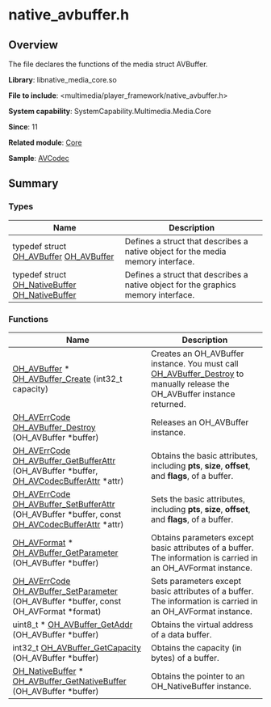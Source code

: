 # native_avbuffer.h


## Overview

The file declares the functions of the media struct AVBuffer.

**Library**: libnative_media_core.so

**File to include**: <multimedia/player_framework/native_avbuffer.h>

**System capability**: SystemCapability.Multimedia.Media.Core

**Since**: 11

**Related module**: [Core](_core.md)

**Sample**: [AVCodec](https://gitcode.com/openharmony/applications_app_samples/tree/master/code/BasicFeature/Media/AVCodec)


## Summary


### Types

| Name| Description| 
| -------- | -------- |
| typedef struct [OH_AVBuffer](_core.md#oh_avbuffer) [OH_AVBuffer](_core.md#oh_avbuffer) | Defines a struct that describes a native object for the media memory interface. | 
| typedef struct [OH_NativeBuffer](_core.md#oh_nativebuffer) [OH_NativeBuffer](_core.md#oh_nativebuffer) | Defines a struct that describes a native object for the graphics memory interface. | 


### Functions

| Name| Description| 
| -------- | -------- |
| [OH_AVBuffer](_core.md#oh_avbuffer) \* [OH_AVBuffer_Create](_core.md#oh_avbuffer_create) (int32_t capacity) | Creates an OH_AVBuffer instance. You must call [OH_AVBuffer_Destroy](_core.md#oh_avbuffer_destroy) to manually release the OH_AVBuffer instance returned.| 
| [OH_AVErrCode](_core.md#oh_averrcode) [OH_AVBuffer_Destroy](_core.md#oh_avbuffer_destroy) (OH_AVBuffer \*buffer) | Releases an OH_AVBuffer instance.| 
| [OH_AVErrCode](_core.md#oh_averrcode) [OH_AVBuffer_GetBufferAttr](_core.md#oh_avbuffer_getbufferattr) (OH_AVBuffer \*buffer, [OH_AVCodecBufferAttr](_o_h___a_v_codec_buffer_attr.md) \*attr) | Obtains the basic attributes, including **pts**, **size**, **offset**, and **flags**, of a buffer.| 
| [OH_AVErrCode](_core.md#oh_averrcode) [OH_AVBuffer_SetBufferAttr](_core.md#oh_avbuffer_setbufferattr) (OH_AVBuffer \*buffer, const [OH_AVCodecBufferAttr](_o_h___a_v_codec_buffer_attr.md) \*attr) | Sets the basic attributes, including **pts**, **size**, **offset**, and **flags**, of a buffer.| 
| [OH_AVFormat](_core.md#oh_avformat) \* [OH_AVBuffer_GetParameter](_core.md#oh_avbuffer_getparameter) (OH_AVBuffer \*buffer) | Obtains parameters except basic attributes of a buffer. The information is carried in an OH_AVFormat instance.| 
| [OH_AVErrCode](_core.md#oh_averrcode) [OH_AVBuffer_SetParameter](_core.md#oh_avbuffer_setparameter) (OH_AVBuffer \*buffer, const OH_AVFormat \*format) | Sets parameters except basic attributes of a buffer. The information is carried in an OH_AVFormat instance.| 
| uint8_t \* [OH_AVBuffer_GetAddr](_core.md#oh_avbuffer_getaddr) (OH_AVBuffer \*buffer) | Obtains the virtual address of a data buffer.| 
| int32_t [OH_AVBuffer_GetCapacity](_core.md#oh_avbuffer_getcapacity) (OH_AVBuffer \*buffer) | Obtains the capacity (in bytes) of a buffer.| 
| [OH_NativeBuffer](_core.md#oh_nativebuffer) \* [OH_AVBuffer_GetNativeBuffer](_core.md#oh_avbuffer_getnativebuffer) (OH_AVBuffer \*buffer) | Obtains the pointer to an OH_NativeBuffer instance.| 
